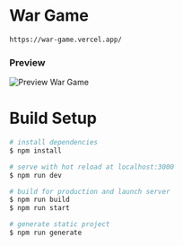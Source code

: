 # War Game

```bash
https://war-game.vercel.app/

```

### Preview

![Preview War Game](https://i.ibb.co/V2QPzpD/1.jpg)

# Build Setup

```bash
# install dependencies
$ npm install

# serve with hot reload at localhost:3000
$ npm run dev

# build for production and launch server
$ npm run build
$ npm run start

# generate static project
$ npm run generate
```
